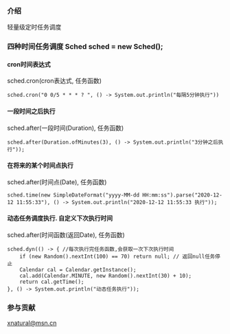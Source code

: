 ### 介绍
轻量级定时任务调度

### 四种时间任务调度 Sched sched = new Sched();

#### cron时间表达式
sched.cron(cron表达式, 任务函数)
```
sched.cron("0 0/5 * * * ? ", () -> System.out.println("每隔5分钟执行"))
```
#### 一段时间之后执行
sched.after(一段时间(Duration), 任务函数)
```
sched.after(Duration.ofMinutes(3), () -> System.out.println("3分钟之后执行"));
```
#### 在将来的某个时间点执行
sched.after(时间点(Date), 任务函数)
```
sched.time(new SimpleDateFormat("yyyy-MM-dd HH:mm:ss").parse("2020-12-12 11:55:33"), () -> System.out.println("2020-12-12 11:55:33 执行"));
```
#### 动态任务调度执行. 自定义下次执行时间
sched.after(时间函数(返回Date), 任务函数)
```
sched.dyn(() -> { //每次执行完任务函数,会获取一次下次执行时间
    if (new Random().nextInt(100) == 70) return null; // 返回null任务停止
    Calendar cal = Calendar.getInstance();
    cal.add(Calendar.MINUTE, new Random().nextInt(30) + 10);
    return cal.getTime();
}, () -> System.out.println("动态任务执行"));
```

### 参与贡献
xnatural@msn.cn
